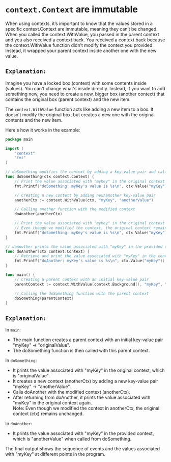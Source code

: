 # `context.Context` are immutable

When using contexts, it’s important to know that the values stored in a specific context.Context are immutable, meaning they can’t be changed. When you called the context.WithValue, you passed in the parent context and you also received a context back. You received a context back because the context.WithValue function didn’t modify the context you provided. Instead, it wrapped your parent context inside another one with the new value.

## `Explanation:`

Imagine you have a locked box (context) with some contents inside (values). You can't change what's inside directly. Instead, if you want to add something new, you need to create a new, bigger box (another context) that contains the original box (parent context) and the new item.

The `context.WithValue` function acts like adding a new item to a box. It doesn't modify the original box, but creates a new one with the original contents and the new item.

Here's how it works in the example:

```go
package main

import (
	"context"
	"fmt"
)

// doSomething modifies the context by adding a key-value pair and calls doAnother
func doSomething(ctx context.Context) {
	// Print the value associated with "myKey" in the original context
	fmt.Printf("doSomething: myKey's value is %s\n", ctx.Value("myKey"))

	// Creating a new context by adding new/another key-value pair
	anotherCtx := context.WithValue(ctx, "myKey", "anotherValue")

	// Calling another function with the modified context
	doAnother(anotherCtx)

	// Print the value associated with "myKey" in the original context
	// Even though we modified the context, the original context remains unchanged
	fmt.Printf("doSomething: myKey's value is %s\n", ctx.Value("myKey"))
}

// doAnother prints the value associated with "myKey" in the provided context
func doAnother(ctx context.Context) {
	// Retrieve and print the value associated with "myKey" in the context
	fmt.Printf("doAnother: myKey's value is %s\n", ctx.Value("myKey"))
}

func main() {
	// Creating a parent context with an initial key-value pair
	parentContext := context.WithValue(context.Background(), "myKey", "originalValue")

	// Calling the doSomething function with the parent context
	doSomething(parentContext)
}
```

## `Explanation:`

In `main`:
- The main function creates a parent context with an initial key-value pair "myKey" -> "originalValue".
- The doSomething function is then called with this parent context.

In `doSomething`:
- It prints the value associated with "myKey" in the original context, which is "originalValue".
- It creates a new context (anotherCtx) by adding a new key-value pair "myKey" -> "anotherValue".
- Calls doAnother with the modified context (anotherCtx).
- After returning from doAnother, it prints the value associated with "myKey" in the original context again.<br>
  Note: Even though we modified the context in anotherCtx, the original context (ctx) remains unchanged.

In `doAnother`:
- It prints the value associated with "myKey" in the provided context, which is "anotherValue" when called from doSomething.

The final output shows the sequence of events and the values associated with "myKey" at different points in the program.
